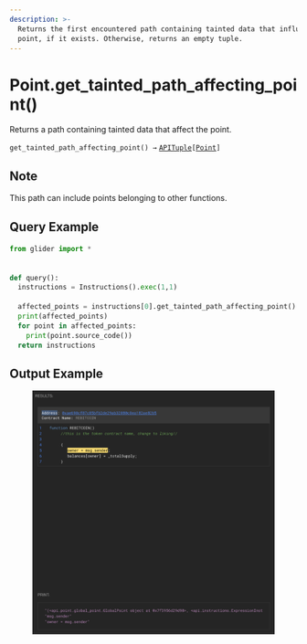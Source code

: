 ```yaml
---
description: >-
  Returns the first encountered path containing tainted data that influence the
  point, if it exists. Otherwise, returns an empty tuple.
---
```


# Point.get\_tainted\_path\_affecting\_point()

Returns a path containing tainted data that affect the point.

`get_tainted_path_affecting_point() →` [`APITuple`](../../iterables/apituple.md)`[`[`Point`](./)`]`

## Note

This path can include points belonging to other functions.

## Query Example

```python
from glider import *


def query():
  instructions = Instructions().exec(1,1)

  affected_points = instructions[0].get_tainted_path_affecting_point()
  print(affected_points)
  for point in affected_points:
    print(point.source_code())
  return instructions
```

## Output Example

<figure><img src="../../../.gitbook/assets/image (31).png" alt=""><figcaption></figcaption></figure>
